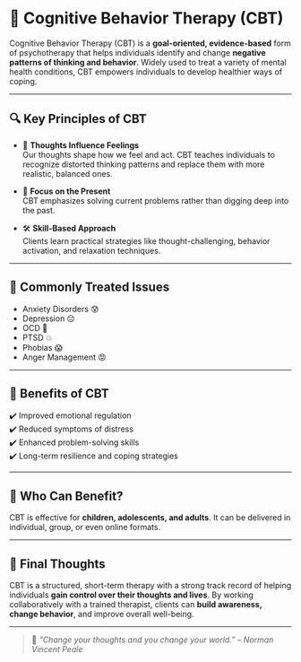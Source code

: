 # 🧠 Cognitive Behavior Therapy (CBT)

Cognitive Behavior Therapy (CBT) is a **goal-oriented, evidence-based** form of psychotherapy that helps individuals identify and change **negative patterns of thinking and behavior**. Widely used to treat a variety of mental health conditions, CBT empowers individuals to develop healthier ways of coping.

---

## 🔍 Key Principles of CBT

- 💭 **Thoughts Influence Feelings**  
  Our thoughts shape how we feel and act. CBT teaches individuals to recognize distorted thinking patterns and replace them with more realistic, balanced ones.

- 🎯 **Focus on the Present**  
  CBT emphasizes solving current problems rather than digging deep into the past.

- 🛠️ **Skill-Based Approach**  
  Clients learn practical strategies like thought-challenging, behavior activation, and relaxation techniques.

---

## 🧩 Commonly Treated Issues

- Anxiety Disorders 😰  
- Depression 😔  
- OCD 🧼  
- PTSD 💥  
- Phobias 😱  
- Anger Management 😡

---

## 🌱 Benefits of CBT

✔️ Improved emotional regulation  
✔️ Reduced symptoms of distress  
✔️ Enhanced problem-solving skills  
✔️ Long-term resilience and coping strategies

---

## 👥 Who Can Benefit?

CBT is effective for **children, adolescents, and adults**. It can be delivered in individual, group, or even online formats.

---

## 📌 Final Thoughts

CBT is a structured, short-term therapy with a strong track record of helping individuals **gain control over their thoughts and lives**. By working collaboratively with a trained therapist, clients can **build awareness, change behavior**, and improve overall well-being.

---

> 💬 *“Change your thoughts and you change your world.” – Norman Vincent Peale*

